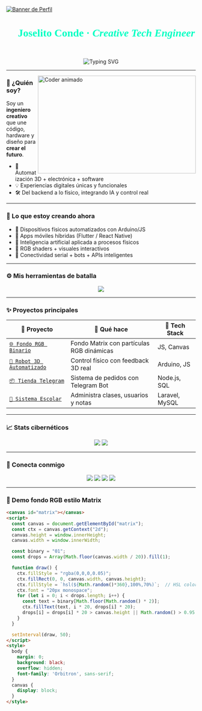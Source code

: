 [![Banner de Perfil](https://github.com/Davekibh/Davekibh/blob/main/Images/Banner%20Image.png)](https://github.com/Erick-Conde)

<h1 align="center" style="font-family:'Orbitron'; color:#00ffc3;">🚀 Joselito Conde · <i>Creative Tech Engineer</i> 👨‍💻</h1>

<p align="center">
  <img src="https://readme-typing-svg.demolab.com?font=Orbitron&size=22&pause=1000&color=00FFC3&center=true&vCenter=true&width=500&lines=Automatización+3D+%F0%9F%9A%80;Desarrollo+Mobile+%26+Backend+%F0%9F%94%A5;Electrónica+Creativa+%F0%9F%9A%BF;IA+y+Sistemas+Inteligentes+%F0%9F%A7%A0" alt="Typing SVG" />
</p>

---

<img align="right" src="https://media.giphy.com/media/dWesBcTLavkZuG35MI/giphy.gif" width="420" height="260" alt="Coder animado"/>

### 👾 ¿Quién soy?

Soy un **ingeniero creativo** que une código, hardware y diseño para **crear el futuro**.

- 🧠 Automatización 3D + electrónica + software
- 💡 Experiencias digitales únicas y funcionales
- 🛠️ Del backend a lo físico, integrando IA y control real

---

### 🌌 Lo que estoy creando ahora

- 🤖 Dispositivos físicos automatizados con Arduino/JS
- 📱 Apps móviles híbridas (Flutter / React Native)
- 🧬 Inteligencia artificial aplicada a procesos físicos
- 🎨 RGB shaders + visuales interactivos
- 🔌 Conectividad serial + bots + APIs inteligentes

---

### ⚙️ Mis herramientas de batalla

<p align="center">
  <img src="https://skillicons.dev/icons?i=js,nodejs,react,flutter,html,css,laravel,mysql,firebase,mongodb,arduino,threejs" />
</p>

---

### ✨ Proyectos principales

| 🌟 Proyecto | 🚀 Qué hace | 🧠 Tech Stack |
|------------|-------------|---------------|
| [`🌐 Fondo RGB Binario`](https://github.com/Erick-Conde/background-matrix-rgb) | Fondo Matrix con partículas RGB dinámicas | JS, Canvas |
| [`🤖 Robot 3D Automatizado`](https://github.com/Erick-Conde/robotica-3d) | Control físico con feedback 3D real | Arduino, JS |
| [`📦 Tienda Telegram`](https://github.com/Erick-Conde/tienda-telegram) | Sistema de pedidos con Telegram Bot | Node.js, SQL |
| [`🏫 Sistema Escolar`](https://github.com/Erick-Conde/sistema-escolar) | Administra clases, usuarios y notas | Laravel, MySQL |

---

### 📈 Stats cibernéticos

<p align="center">
  <img src="https://github-readme-stats.vercel.app/api?username=Erick-Conde&show_icons=true&theme=tokyonight" />
  <img src="https://github-readme-stats.vercel.app/api/top-langs/?username=Erick-Conde&theme=tokyonight&layout=compact" />
</p>

---

### 🤖 Conecta conmigo

<p align="center">
  <a href="https://t.me/erick_conde"><img src="https://img.shields.io/badge/Telegram-00ffc3?style=for-the-badge&logo=telegram&logoColor=black"/></a>
  <a href="https://github.com/Erick-Conde"><img src="https://img.shields.io/badge/GitHub-00ffc3?style=for-the-badge&logo=github&logoColor=black"/></a>
  <a href="https://instagram.com/erickconde_dev"><img src="https://img.shields.io/badge/Instagram-ff00ff?style=for-the-badge&logo=instagram&logoColor=white"/></a>
  <a href="https://linkedin.com/in/erick-conde"><img src="https://img.shields.io/badge/LinkedIn-0A66C2?style=for-the-badge&logo=linkedin&logoColor=white"/></a>
</p>

---

### 🧬 Demo fondo RGB estilo Matrix

```html
<canvas id="matrix"></canvas>
<script>
  const canvas = document.getElementById("matrix");
  const ctx = canvas.getContext("2d");
  canvas.height = window.innerHeight;
  canvas.width = window.innerWidth;

  const binary = "01";
  const drops = Array(Math.floor(canvas.width / 20)).fill(1);

  function draw() {
    ctx.fillStyle = "rgba(0,0,0,0.05)";
    ctx.fillRect(0, 0, canvas.width, canvas.height);
    ctx.fillStyle = `hsl(${Math.random()*360},100%,70%)`;  // HSL color para efecto neón
    ctx.font = "20px monospace";
    for (let i = 0; i < drops.length; i++) {
      const text = binary[Math.floor(Math.random() * 2)];
      ctx.fillText(text, i * 20, drops[i] * 20);
      drops[i] = drops[i] * 20 > canvas.height || Math.random() > 0.95 ? 0 : drops[i] + 1;
    }
  }

  setInterval(draw, 50);
</script>
<style>
  body {
    margin: 0;
    background: black;
    overflow: hidden;
    font-family: 'Orbitron', sans-serif;
  }
  canvas {
    display: block;
  }
</style>
